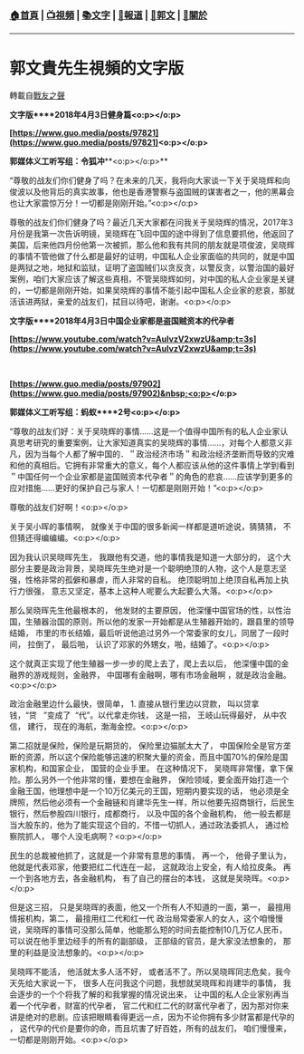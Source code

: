 ###  [:house:首頁](https://github.com/ourhimalayas/home) | [:tv:視頻](https://github.com/ourhimalayas/videos) | [:books:文字](https://github.com/ourhimalayas/txt) | [:newspaper:報道](https://github.com/ourhimalayas/news) | [:eagle:郭文](https://github.com/ourhimalayas/guomedia) | [:pray:關於](https://github.com/ourhimalayas/home/tree/master/about)
---
# 郭文貴先生視頻的文字版
轉載自[戰友之聲](http://littleantvoice.blogspot.com)

**文字版****2018年4月3日健身篇<o:p></o:p>**

**[https://www.guo.media/posts/97821](https://www.guo.media/posts/97821)<o:p></o:p>**

**郭媒体义工听写组：令狐冲****<o:p></o:p>**



“尊敬的战友们你们健身了吗？在未来的几天，我将向大家谈一下关于吴晓辉和向俊波以及他背后的真实故事，他也是香港警察与盗国贼的谋害者之一，他的黑幕会也让大家震惊万分！一切都是刚刚开始。”<o:p></o:p>



尊敬的战友们你们健身了吗？最近几天大家都在问我关于吴晓辉的情况，2017年3月份是我第一次告诉明镜，吴晓辉在飞回中国的途中得到了信息要抓他，他返回了美国，后来他四月份他第一次被抓，那么他和我有共同的朋友就是项俊波，吴晓辉的事情不管他做了什么都是最好的证明，中国私人企业家面临的共同的，就是中国是两狱之地，地狱和监狱，证明了盗国贼们以贪反贪，以警反贪，以警治国的最好案例，咱们大家应该了解这些真相，不管吴晓辉如何，对中国的私人企业家是关键的，一切都是刚刚开始，如果吴晓辉的事情不能引起中国私人企业家的悲哀，那就活该进两狱，亲爱的战友们，拭目以待吧，谢谢。<o:p></o:p>



**文字版****2018年4月3日中国企业家都是盗国贼资本的代孕者&nbsp;**

**[https://www.youtube.com/watch?v=AuIvzV2xwzU&amp;t=3s](https://www.youtube.com/watch?v=AuIvzV2xwzU&amp;t=3s)&nbsp;**

**&nbsp; &nbsp; &nbsp; &nbsp; &nbsp; &nbsp; &nbsp;&nbsp;**

**[https://www.guo.media/posts/97902](https://www.guo.media/posts/97902)&nbsp;<o:p></o:p>**

**郭媒体义工听写组：蚂蚁****2号<o:p></o:p>**



“尊敬的战友们好：关于吴晓辉的事情……这是一个值得中国所有的私人企业家认真思考研究的重要案例，让大家知道真实的吴晓辉的事情……，对每个人都意义非凡，因为当每个人都了解中国的．＂政治经济市场＂和政治经济垄断而导致的灾难和他的真相后。它拥有非常重大的意义，每个人都应该从他的这件事情上学到看到＂中国任何一个企业家都是盗国贼资本代孕者＂的角色的悲哀……应该学到更多的应对措施……更好的保护自己与家人！一切都是刚刚开始！”<o:p></o:p>



尊敬的战友们好啊！<o:p></o:p>



关于吴小晖的事情啊， 就像关于中国的很多新闻一样都是道听途说，猜猜猜， 不但猜还得编编编。<o:p></o:p>

因为我认识吴晓晖先生， 我跟他有交道，他的事情我是知道一大部分的， 这个大部分主要是政治背景，吴晓晖先生绝对是一个聪明绝顶的人物，这个人是意志坚强，性格非常的孤僻和暴虐，而人非常的自私。 绝顶聪明加上绝顶自私再加上执行力很强， 意志又坚定，基本上这种人呢要么大起要么大落。<o:p></o:p>



那么吴晓晖先生他最根本的， 他发财的主要原因， 他深懂中国官场的性，以性治国，生殖器治国的原则，所以他的发家一开始都是从生殖器开始的，跟县里的领导结婚， 市里的市长结婚，最后听说他追过另外一个常委家的女儿，同居了一段时间， 拉倒了， 最后啪， 认识了邓家的外甥女，啪，结婚了。<o:p></o:p>



这个就真正实现了他生殖器一步一步的爬上去了，爬上去以后， 他深懂中国的金融界的游戏规则，金融界， 中国哪有金融啊，哪有市场金融啊 ，就是政治金融。<o:p></o:p>



政治金融里边什么最快，很简单，&nbsp;1.&nbsp;直接从银行里边以贷款， 叫以贷拿钱，“贷&nbsp;&nbsp;&nbsp;”变成了&nbsp;&nbsp;“代”。以代拿走你钱， 这是一招， 王岐山玩得最好， 从中农信， 建行， 现在的海航，渤海金控。<o:p></o:p>



第二招就是保险，保险是玩期货的， 保险里边猫腻太大了， 中国保险全是官方垄断的资源，所以这个保险能够迅速的积聚大量的资金，而且中国70%的保险是国家机构，和国家企业， 国营的企业手里。 在这种情况下， 吴晓晖非常懂，拿下保险。那么另外一个他非常的懂，要想在金融界， 保险领域，要全面开始打造一个金融王国，他理想中是一个10万亿美元的王国，短期内要实现的话， 他必须是全牌照，然后他必须有一个金融链和肖建华先生一样，所以他要先招商银行，后民生银行，然后参股四川银行，成都商行， 以及中国的各个金融机构， 他一般去都是当大股东的，他为了能实现这个目的，不惜一切抓人，通过政法委抓人， 通过检察院抓人， 哪个人没毛病啊？<o:p></o:p>



民生的总裁被他抓了，这就是一个非常有意思的事情， 再一个， 他骨子里认为， 他就是代表邓家，他要把红二代连在一起， 这就政治上安全，有人给拉皮条。 再一个到各地方去，各金融机构， 有了自己的摆台的本钱， 这就是吴晓晖。<o:p></o:p>



但是这三招， 只是吴晓晖的表面，他又一个所有人不知道的一面，第一， 最擅用情报机构，第二， 最擅用红二代和红一代 政治局常委家人的女人，这个咱慢慢说，吴晓晖的事情可没那么简单，他能那么短的时间去能控制10几万亿人民币， 可以说在他手里边经手的所有的副部级， 正部级的官员，是大家没法想象的， 那里的利益是没法想象的。<o:p></o:p>



吴晓晖不能活， 他活就太多人活不好， 或者活不了。所以吴晓晖同志危矣，我今天先给大家说一下， 很多人在问我这个问题，我想就吴晓晖和肖建华的事情， 我会逐步的一个个将我了解的和我掌握的情况说出来， 让中国的私人企业家别再当着一个代孕者，财富的代孕者， 官二代和红二代的财富代孕者了，因为那对你来讲是绝对的悲剧。应该把眼睛看得更远一点，因为不论你拥有多少财富都是代孕的 ， 这代孕的代价是要你的命，而且坑害了好百姓，所有的战友们， 咱们慢慢来， 一切都是刚刚开始。<o:p></o:p>






  
<u></u><sub></sub><sup></sup><strike></strike>